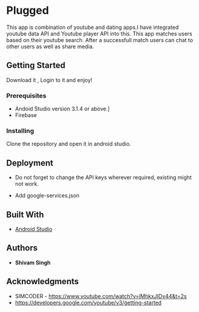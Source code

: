 # Plugged

This app is combination of youtube and dating apps.I have integrated youtube data API and Youtube player API into this. This app matches users based on their youtube 
search. After a successfull match users can chat to other users as well as share media.

## Getting Started

Download it , Login to it and enjoy!

### Prerequisites

* Andoid Studio version 3.1.4 or above.]
* Firebase 

### Installing

Clone the repository and open it in android studio. 

## Deployment

* Do not forget to change the API keys wherever required, existing might not work.

* Add google-services.json

## Built With

* [Android Studio](https://developer.android.com/studio/) 

## Authors

* **Shivam Singh** 

## Acknowledgments

* SIMCODER - https://www.youtube.com/watch?v=lMhkxJIDv44&t=2s
* https://developers.google.com/youtube/v3/getting-started


